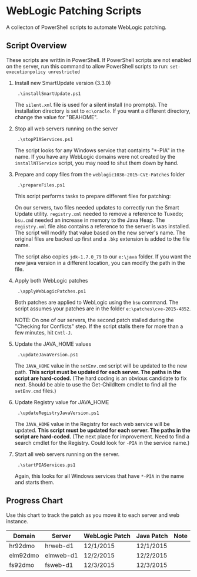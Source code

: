 # WebLogic Patching Scripts

A collecton of PowerShell scripts to automate WebLogic patching. 

## Script Overview

These scripts are writtin in PowerShell. If PowerShell scripts are not enabled on the server, run this command to allow PowerShell scripts to run: `set-executionpolicy unrestricted`

1. Install new SmartUpdate version (3.3.0)

        .\installSmartUpdate.ps1

    The `silent.xml` file is used for a silent install (no prompts). The installation directory is set to `e:\oracle`. If you want a different directory, change the value for "BEAHOME".

1. Stop all web servers running on the server

        .\stopPIAServices.ps1

    The script looks for any Windows service that containts "*-PIA" in the name. If you have any WebLogic domains were not created by the `installNTService` script, you may need to shut them down by hand.

1. Prepare and copy files from the `weblogic1036-2015-CVE-Patches` folder

        .\prepareFiles.ps1

    This script performs tasks to prepare different files for patching: 

    On our servers, two files needed updates to correctly run the Smart Update utility. `registry.xml` needed to remove a reference to Tuxedo; `bsu.cmd` needed an increase in memory to the Java Heap. The `registry.xml` file also contains a reference to the server is was installed. The script will modify that value based on the new server's name. The original files are backed up first and a `.bkp` extension is added to the file name.

    The script also copies `jdk-1.7.0_79` to our `e:\java` folder. If you want the new java version in a different location, you can modify the path in the file. 

1. Apply both WebLogic patches

        .\applyWebLogicPatches.ps1

    Both patches are applied to WebLogic using the `bsu` command. The script assumes your patches are in the folder `e:\patches\cve-2015-4852`.

    NOTE: On one of our servers, the second patch stalled during the "Checking for Conflicts" step. If the script stalls there for more than a few minutes, hit `Cntl-J`.

1. Update the JAVA_HOME values

        .\updateJavaVersion.ps1

    The `JAVA_HOME` value in the `setEnv.cmd` script will be updated to the new path. **This script must be updated for each server. The paths in the script are hard-coded.** (The hard coding is an obvious candidate to fix next. Should be able to use the Get-ChildItem cmdlet to find all the `setEnv.cmd` files.)

1. Update Registry value for JAVA_HOME

        .\updateRegistryJavaVersion.ps1

    The `JAVA_HOME` value in the Registry for each web service will be updated. **This script must be updated for each server. The paths in the script are hard-coded.** (The next place for improvement. Need to find a search cmdlet for the Registry. Could look for `-PIA` in the service name.)

1. Start all web servers running on the server.

        .\startPIAServices.ps1

    Again, this looks for all Windows services that have `*-PIA` in the name and starts them.

## Progress Chart

Use this chart to track the patch as you move it to each server and web instance.

|  Domain  |   Server  | WebLogic Patch | Java Patch | Note |
|----------|-----------|----------------|------------|------|
| hr92dmo  | hrweb-d1  | 12/1/2015      | 12/1/2015  |      |
| elm92dmo | elmweb-d1 | 12/2/2015      | 12/2/2015  |      |
| fs92dmo  | fsweb-d1  | 12/3/2015      | 12/3/2015  |      |

